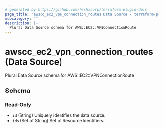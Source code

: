 ```yaml
---
# generated by https://github.com/hashicorp/terraform-plugin-docs
page_title: "awscc_ec2_vpn_connection_routes Data Source - terraform-provider-awscc"
subcategory: ""
description: |-
  Plural Data Source schema for AWS::EC2::VPNConnectionRoute
---
```


# awscc_ec2_vpn_connection_routes (Data Source)

Plural Data Source schema for AWS::EC2::VPNConnectionRoute



<!-- schema generated by tfplugindocs -->
## Schema

### Read-Only

- `id` (String) Uniquely identifies the data source.
- `ids` (Set of String) Set of Resource Identifiers.
